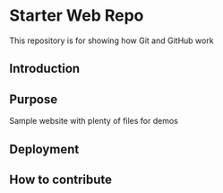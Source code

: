 # Starter Web Repo
This repository is for showing how Git and GitHub work

## Introduction

## Purpose
Sample website with plenty of files for demos

## Deployment

## How to contribute
